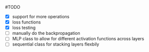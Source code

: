 
#TODO
- [x] support for more operations
- [x] loss functions
- [x] loss testing
- [ ] manually do the backpropagation
- [ ] MLP class to allow for different activation functions across layers
- [ ] sequential class for stacking layers flexbily
